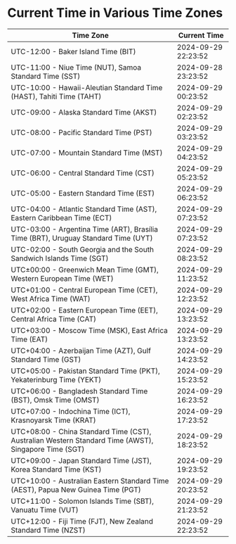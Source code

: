 # Current Time in Various Time Zones

| Time Zone | Current Time |
|-----------|--------------|
| UTC-12:00 - Baker Island Time (BIT) | 2024-09-29 22:23:52 |
| UTC-11:00 - Niue Time (NUT), Samoa Standard Time (SST) | 2024-09-28 23:23:52 |
| UTC-10:00 - Hawaii-Aleutian Standard Time (HAST), Tahiti Time (TAHT) | 2024-09-29 00:23:52 |
| UTC-09:00 - Alaska Standard Time (AKST) | 2024-09-29 02:23:52 |
| UTC-08:00 - Pacific Standard Time (PST) | 2024-09-29 03:23:52 |
| UTC-07:00 - Mountain Standard Time (MST) | 2024-09-29 04:23:52 |
| UTC-06:00 - Central Standard Time (CST) | 2024-09-29 05:23:52 |
| UTC-05:00 - Eastern Standard Time (EST) | 2024-09-29 06:23:52 |
| UTC-04:00 - Atlantic Standard Time (AST), Eastern Caribbean Time (ECT) | 2024-09-29 07:23:52 |
| UTC-03:00 - Argentina Time (ART), Brasília Time (BRT), Uruguay Standard Time (UYT) | 2024-09-29 07:23:52 |
| UTC-02:00 - South Georgia and the South Sandwich Islands Time (SGT) | 2024-09-29 08:23:52 |
| UTC±00:00 - Greenwich Mean Time (GMT), Western European Time (WET) | 2024-09-29 11:23:52 |
| UTC+01:00 - Central European Time (CET), West Africa Time (WAT) | 2024-09-29 12:23:52 |
| UTC+02:00 - Eastern European Time (EET), Central Africa Time (CAT) | 2024-09-29 13:23:52 |
| UTC+03:00 - Moscow Time (MSK), East Africa Time (EAT) | 2024-09-29 13:23:52 |
| UTC+04:00 - Azerbaijan Time (AZT), Gulf Standard Time (GST) | 2024-09-29 14:23:52 |
| UTC+05:00 - Pakistan Standard Time (PKT), Yekaterinburg Time (YEKT) | 2024-09-29 15:23:52 |
| UTC+06:00 - Bangladesh Standard Time (BST), Omsk Time (OMST) | 2024-09-29 16:23:52 |
| UTC+07:00 - Indochina Time (ICT), Krasnoyarsk Time (KRAT) | 2024-09-29 17:23:52 |
| UTC+08:00 - China Standard Time (CST), Australian Western Standard Time (AWST), Singapore Time (SGT) | 2024-09-29 18:23:52 |
| UTC+09:00 - Japan Standard Time (JST), Korea Standard Time (KST) | 2024-09-29 19:23:52 |
| UTC+10:00 - Australian Eastern Standard Time (AEST), Papua New Guinea Time (PGT) | 2024-09-29 20:23:52 |
| UTC+11:00 - Solomon Islands Time (SBT), Vanuatu Time (VUT) | 2024-09-29 21:23:52 |
| UTC+12:00 - Fiji Time (FJT), New Zealand Standard Time (NZST) | 2024-09-29 22:23:52 |
